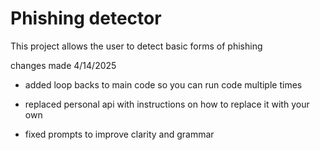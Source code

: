 # Phishing detector
This project  allows the user to detect basic forms of phishing

changes made 4/14/2025

* added loop backs to main code so you can run code multiple times

* replaced personal api with instructions on how to replace it with your own

* fixed prompts to improve clarity and grammar
